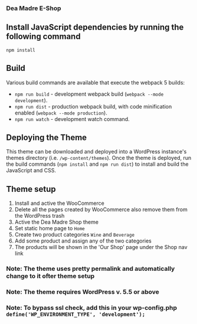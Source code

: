 ### Dea Madre E-Shop

## Install JavaScript dependencies by running the following command

```
npm install
```

## Build

Various build commands are available that execute the webpack 5 builds:

- `npm run build` - development webpack build (`webpack --mode development`).
- `npm run dist` - production webpack build, with code minification enabled (`webpack --mode production`).
- `npm run watch` - development watch command.

## Deploying the Theme

This theme can be downloaded and deployed into a WordPress instance's themes directory (i.e. `/wp-content/themes`). Once the theme is deployed, run the build commands (`npm install` and `npm run dist`) to install and build the JavaScript and CSS.

## Theme setup

1. Install and active the WooCommerce
2. Delete all the pages created by WooCommerce also remove them from the WordPress trash
3. Active the Dea Madre Shop theme
4. Set static home page to `Home`
4. Create two product categories `Wine`  and  `Beverage`
5. Add some product and assign any of the two categories
6. The products will be shown in the 'Our Shop' page under the Shop nav link

### Note: The theme uses pretty permalink and automatically change to it ofter theme setup

### Note: The theme requires WordPress v. 5.5 or above

### Note: To bypass ssl check, add this in your wp-config.php  ```define('WP_ENVIRONMENT_TYPE', 'development');```
